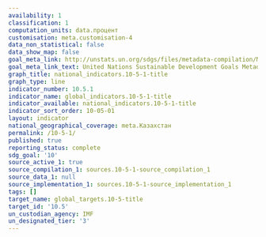```yaml
---
availability: 1
classification: 1
computation_units: data.процент
customisation: meta.customisation-4
data_non_statistical: false
data_show_map: false
goal_meta_link: http://unstats.un.org/sdgs/files/metadata-compilation/Metadata-Goal-10.pdf
goal_meta_link_text: United Nations Sustainable Development Goals Metadata (pdf 564kB)
graph_title: national_indicators.10-5-1-title
graph_type: line
indicator_number: 10.5.1
indicator_name: global_indicators.10-5-1-title
indicator_available: national_indicators.10-5-1-title
indicator_sort_order: 10-05-01
layout: indicator
national_geographical_coverage: meta.Казахстан
permalink: /10-5-1/
published: true
reporting_status: complete
sdg_goal: '10'
source_active_1: true
source_compilation_1: sources.10-5-1-source_compilation_1
source_data_1: null
source_implementation_1: sources.10-5-1-source_implementation_1
tags: []
target_name: global_targets.10-5-title
target_id: '10.5'
un_custodian_agency: IMF
un_designated_tier: '3'
---
```

